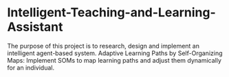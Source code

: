 # Intelligent-Teaching-and-Learning-Assistant
The purpose of this project is to research, design and implement an intelligent agent-based system. Adaptive Learning Paths by Self-Organizing Maps: Implement SOMs to map learning paths and adjust them dynamically for an individual.

